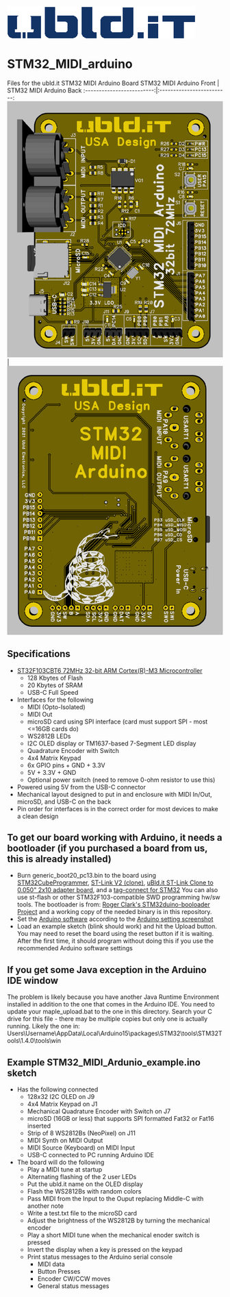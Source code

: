 [![uBld Electronics, LLC Logo](/images/ublditlogo_color_blue.png)](https://ubld.it)

# STM32_MIDI_arduino
Files for the ubld.it STM32 MIDI Arduino Board
STM32 MIDI Arduino Front   |  STM32 MIDI Arduino Back
:-------------------------:|:-------------------------:
![STM32 MIDI Arduino Front](/Docs/STM32_MIDI_Arduino_Front_Render_RevB.png) | ![STM32 MIDI Arduino Back](/Docs/STM32_MIDI_Arduino_Back_Render_RevB.png)

## Specifications
* [ST32F103CBT6 72MHz 32-bit ARM Cortex(R)-M3 Microcontroller](https://www.st.com/en/microcontrollers-microprocessors/stm32f103cb.html)
  * 128 Kbytes of Flash
  * 20 Kbytes of SRAM
  * USB-C Full Speed
* Interfaces for the following
  * MIDI (Opto-Isolated)
  * MIDI Out 
  * microSD card using SPI interface (card must support SPI - most <=16GB cards do)
  * WS2812B LEDs
  * I2C OLED display or TM1637-based 7-Segment LED display
  * Quadrature Encoder with Switch
  * 4x4 Matrix Keypad
  * 6x GPIO pins + GND + 3.3V
  * 5V + 3.3V + GND
  * Optional power switch (need to remove 0-ohm resistor to use this)
* Powered using 5V from the USB-C connector
* Mechanical layout designed to put in and enclosure with MIDI In/Out, microSD, and USB-C on the back
* Pin order for interfaces is in the correct order for most devices to make a clean design

## To get our board working with Arduino, it needs a bootloader (if you purchased a board from us, this is already installed)
* Burn generic_boot20_pc13.bin to the board using [STM32CubeProgrammer](https://www.st.com/en/development-tools/stm32cubeprog.html), [ST-Link V2 (clone)](https://www.amazon.com/dp/B07FCTR43B), [uBld.it ST-Link Clone to 0.050" 2x10 adapter board](https://www.amazon.com/dp/B08KFP7CBQ), and a [tag-connect for STM32](https://www.tag-connect.com/product/tc2030-ctx-nl-stdc14-for-use-with-stm32-processors-with-stlink-v3)  You can also use st-flash or other STM32F103-compatible SWD programming hw/sw tools.
The bootloader is from: [Roger Clark's STM32duino-booloader Project](https://github.com/rogerclarkmelbourne/STM32duino-bootloader) and a working copy of the needed binary is in this repository.
* Set the [Arduino software](https://www.arduino.cc/en/software) according to the [Arduino setting screenshot](/Arduino_STM32_Screenshot.jpg)
* Load an example sketch (blink should work) and hit the Upload button.  You may need to reset the board using the reset button if it is waiting.  After the first time, it should program without doing this if you use the recommended Arduino software settings

## If you get some Java exception in the Arduino IDE window
The problem is likely because you have another Java Runtime Environment installed in addition to the one that comes in the Arduino IDE.  You need to update your maple_upload.bat to the one in this directory.  Search your C drive for this file - there may be multiple copies but only one is actually running.  Likely the one in:
Users\Username\AppData\Local\Arduino15\packages\STM32\tools\STM32Tools\1.4.0\tools\win

## Example STM32_MIDI_Ardunio_example.ino sketch 
* Has the following connected
  * 128x32 I2C OLED on J9
  * 4x4 Matrix Keypad on J1
  * Mechanical Quadrature Encoder with Switch on J7
  * microSD (16GB or less) that supports SPI formatted Fat32 or Fat16 inserted
  * Strip of 8 WS2812Bs (NeoPixel) on J11
  * MIDI Synth on MIDI Output
  * MIDI Source (Keyboard) on MIDI Input
  * USB-C connected to PC running Arduino IDE
* The board will do the following
  * Play a MIDI tune at startup
  * Alternating flashing of the 2 user LEDs
  * Put the ubld.it name on the OLED display
  * Flash the WS2812Bs with random colors
  * Pass MIDI from the Input to the Ouput replacing Middle-C with another note
  * Write a test.txt file to the microSD card
  * Adjust the brightness of the WS2812B by turning the mechanical encoder
  * Play a short MIDI tune when the mechanical enoder switch is pressed
  * Invert the display when a key is pressed on the keypad
  * Print status messages to the Arduino serial console
    * MIDI data
    * Button Presses
    * Encoder CW/CCW moves
    * General status messages
